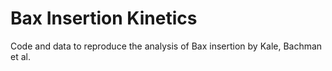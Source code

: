 # Bax Insertion Kinetics

Code and data to reproduce the analysis of Bax insertion by Kale, Bachman et al.

